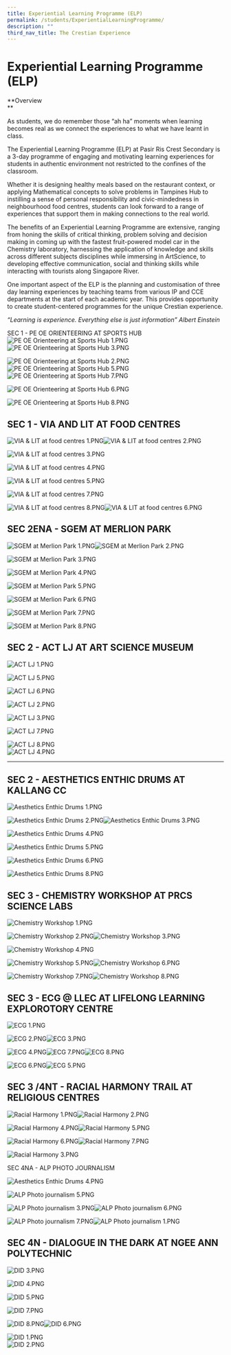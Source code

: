 ```yaml
---
title: Experiential Learning Programme (ELP)
permalink: /students/ExperientialLearningProgramme/
description: ""
third_nav_title: The Crestian Experience
---
```

Experiential Learning Programme (ELP)
=====================================

  
**Overview  
**  

As students, we do remember those “ah ha” moments when learning becomes real as we connect the experiences to what we have learnt in class.

  

The Experiential Learning Programme (ELP) at Pasir Ris Crest Secondary is a 3-day programme of engaging and motivating learning experiences for students in authentic environment not restricted to the confines of the classroom.

  

Whether it is designing healthy meals based on the restaurant context, or applying Mathematical concepts to solve problems in Tampines Hub to instilling a sense of personal responsibility and civic-mindedness in neighbourhood food centres, students can look forward to a range of experiences that support them in making connections to the real world.

  

The benefits of an Experiential Learning Programme are extensive, ranging from honing the skills of critical thinking, problem solving and decision making in coming up with the fastest fruit-powered model car in the Chemistry laboratory, harnessing the application of knowledge and skills across different subjects disciplines while immersing in ArtScience, to developing effective communication, social and thinking skills while interacting with tourists along Singapore River.

  

One important aspect of the ELP is the planning and customisation of three day learning experiences by teaching teams from various IP and CCE departments at the start of each academic year. This provides opportunity to create student-centered programmes for the unique Crestian experience.

  

_“Learning is experience. Everything else is just information” Albert Einstein_  

  
SEC 1 - PE OE ORIENTEERING AT SPORTS HUB  
![PE OE Orienteering at Sports Hub 1.PNG](https://prcss.moe.edu.sg/qql/slot/u200/pdf/Experiential%20Learning/PE%20OE%20orieteering/PE%20OE%20Orienteering%20at%20Sports%20Hub%201.PNG)![PE OE Orienteering at Sports Hub 3.PNG](https://prcss.moe.edu.sg/qql/slot/u200/pdf/Experiential%20Learning/PE%20OE%20orieteering/PE%20OE%20Orienteering%20at%20Sports%20Hub%203.PNG)  
  
  
  
  
  
  

![PE OE Orienteering at Sports Hub 2.PNG](https://prcss.moe.edu.sg/qql/slot/u200/pdf/Experiential%20Learning/PE%20OE%20orieteering/PE%20OE%20Orienteering%20at%20Sports%20Hub%202.PNG)![PE OE Orienteering at Sports Hub 5.PNG](https://prcss.moe.edu.sg/qql/slot/u200/pdf/Experiential%20Learning/PE%20OE%20orieteering/PE%20OE%20Orienteering%20at%20Sports%20Hub%205.PNG)![PE OE Orienteering at Sports Hub 7.PNG](https://prcss.moe.edu.sg/qql/slot/u200/pdf/Experiential%20Learning/PE%20OE%20orieteering/PE%20OE%20Orienteering%20at%20Sports%20Hub%207.PNG)  

  

  

  

  

  

  

  

  

  

![PE OE Orienteering at Sports Hub 6.PNG](https://prcss.moe.edu.sg/qql/slot/u200/pdf/Experiential%20Learning/PE%20OE%20orieteering/PE%20OE%20Orienteering%20at%20Sports%20Hub%206.PNG)

![PE OE Orienteering at Sports Hub 8.PNG](https://prcss.moe.edu.sg/qql/slot/u200/pdf/Experiential%20Learning/PE%20OE%20orieteering/PE%20OE%20Orienteering%20at%20Sports%20Hub%208.PNG)  

  

  

  

  

  

  

  

  

  

  

  

  

SEC 1 - VIA AND LIT AT FOOD CENTRES
-----------------------------------

![VIA & LIT at food centres 1.PNG](https://prcss.moe.edu.sg/qql/slot/u200/pdf/Experiential%20Learning/VIA%20&%20LIT/VIA%20&%20LIT%20at%20food%20centres%201.PNG)![VIA & LIT at food centres 2.PNG](https://prcss.moe.edu.sg/qql/slot/u200/pdf/Experiential%20Learning/VIA%20&%20LIT/VIA%20&%20LIT%20at%20food%20centres%202.PNG)  

  

  

  

  

  

![VIA & LIT at food centres 3.PNG](https://prcss.moe.edu.sg/qql/slot/u200/pdf/Experiential%20Learning/VIA%20&%20LIT/VIA%20&%20LIT%20at%20food%20centres%203.PNG)

![VIA & LIT at food centres 4.PNG](https://prcss.moe.edu.sg/qql/slot/u200/pdf/Experiential%20Learning/VIA%20&%20LIT/VIA%20&%20LIT%20at%20food%20centres%204.PNG)  

  

  

  

  

  

  

  

![VIA & LIT at food centres 5.PNG](https://prcss.moe.edu.sg/qql/slot/u200/pdf/Experiential%20Learning/VIA%20&%20LIT/VIA%20&%20LIT%20at%20food%20centres%205.PNG)

![VIA & LIT at food centres 7.PNG](https://prcss.moe.edu.sg/qql/slot/u200/pdf/Experiential%20Learning/VIA%20&%20LIT/VIA%20&%20LIT%20at%20food%20centres%207.PNG)  

  

  

  

  

  

  

  

  
![VIA & LIT at food centres 8.PNG](https://prcss.moe.edu.sg/qql/slot/u200/pdf/Experiential%20Learning/VIA%20&%20LIT/VIA%20&%20LIT%20at%20food%20centres%208.PNG)![VIA & LIT at food centres 6.PNG](https://prcss.moe.edu.sg/qql/slot/u200/pdf/Experiential%20Learning/VIA%20&%20LIT/VIA%20&%20LIT%20at%20food%20centres%206.PNG)  

  

  

  

  

  

  

  

SEC 2ENA - SGEM AT MERLION PARK
-------------------------------

![SGEM at Merlion Park 1.PNG](https://prcss.moe.edu.sg/qql/slot/u200/pdf/Experiential%20Learning/SGEM/SGEM%20at%20Merlion%20Park%201.PNG)![SGEM at Merlion Park 2.PNG](https://prcss.moe.edu.sg/qql/slot/u200/pdf/Experiential%20Learning/SGEM/SGEM%20at%20Merlion%20Park%202.PNG)

  

  

  

  

  

  

  

![SGEM at Merlion Park 3.PNG](https://prcss.moe.edu.sg/qql/slot/u200/pdf/Experiential%20Learning/SGEM/SGEM%20at%20Merlion%20Park%203.PNG)

![SGEM at Merlion Park 4.PNG](https://prcss.moe.edu.sg/qql/slot/u200/pdf/Experiential%20Learning/SGEM/SGEM%20at%20Merlion%20Park%204.PNG)  

  

  

  

  

  

  

![SGEM at Merlion Park 5.PNG](https://prcss.moe.edu.sg/qql/slot/u200/pdf/Experiential%20Learning/SGEM/SGEM%20at%20Merlion%20Park%205.PNG)  

![SGEM at Merlion Park 6.PNG](https://prcss.moe.edu.sg/qql/slot/u200/pdf/Experiential%20Learning/SGEM/SGEM%20at%20Merlion%20Park%206.PNG)  

  

  

  

  

  

  

![SGEM at Merlion Park 7.PNG](https://prcss.moe.edu.sg/qql/slot/u200/pdf/Experiential%20Learning/SGEM/SGEM%20at%20Merlion%20Park%207.PNG)

  

![SGEM at Merlion Park 8.PNG](https://prcss.moe.edu.sg/qql/slot/u200/pdf/Experiential%20Learning/SGEM/SGEM%20at%20Merlion%20Park%208.PNG)  

  

  

  

  

  

  

  

  

  

SEC 2 - ACT LJ AT ART SCIENCE MUSEUM
------------------------------------

![ACT LJ 1.PNG](https://prcss.moe.edu.sg/qql/slot/u200/pdf/Experiential%20Learning/ACT%20LJ/ACT%20LJ%201.PNG)

![ACT LJ 5.PNG](https://prcss.moe.edu.sg/qql/slot/u200/pdf/Experiential%20Learning/ACT%20LJ/ACT%20LJ%205.PNG)  

  

  

  

  

![ACT LJ 6.PNG](https://prcss.moe.edu.sg/qql/slot/u200/pdf/Experiential%20Learning/ACT%20LJ/ACT%20LJ%206.PNG)

![ACT LJ 2.PNG](https://prcss.moe.edu.sg/qql/slot/u200/pdf/Experiential%20Learning/ACT%20LJ/ACT%20LJ%202.PNG)

  

  

  

  

  

![ACT LJ 3.PNG](https://prcss.moe.edu.sg/qql/slot/u200/pdf/Experiential%20Learning/ACT%20LJ/ACT%20LJ%203.PNG)

  

![ACT LJ 7.PNG](https://prcss.moe.edu.sg/qql/slot/u200/pdf/Experiential%20Learning/ACT%20LJ/ACT%20LJ%207.PNG)  

  

  

  

  

  

  

![ACT LJ 8.PNG](https://prcss.moe.edu.sg/qql/slot/u200/pdf/Experiential%20Learning/ACT%20LJ/ACT%20LJ%208.PNG)  
![ACT LJ 4.PNG](https://prcss.moe.edu.sg/qql/slot/u200/pdf/Experiential%20Learning/ACT%20LJ/ACT%20LJ%204.PNG)  

  

  

  

  

  

  

  

  

  

  

  

---

SEC 2 - AESTHETICS ENTHIC DRUMS AT KALLANG CC
---------------------------------------------

![Aesthetics Enthic Drums 1.PNG](https://prcss.moe.edu.sg/qql/slot/u200/pdf/Experiential%20Learning/Aesthetics%20Enthic%20Drums/Aesthetics%20Enthic%20Drums%201.PNG)

![Aesthetics Enthic Drums 2.PNG](https://prcss.moe.edu.sg/qql/slot/u200/pdf/Experiential%20Learning/Aesthetics%20Enthic%20Drums/Aesthetics%20Enthic%20Drums%202.PNG)![Aesthetics Enthic Drums 3.PNG](https://prcss.moe.edu.sg/qql/slot/u200/pdf/Experiential%20Learning/Aesthetics%20Enthic%20Drums/Aesthetics%20Enthic%20Drums%203.PNG)

![Aesthetics Enthic Drums 4.PNG](https://prcss.moe.edu.sg/qql/slot/u200/pdf/Experiential%20Learning/Aesthetics%20Enthic%20Drums/Aesthetics%20Enthic%20Drums%204.PNG)

  
![Aesthetics Enthic Drums 5.PNG](https://prcss.moe.edu.sg/qql/slot/u200/pdf/Experiential%20Learning/Aesthetics%20Enthic%20Drums/Aesthetics%20Enthic%20Drums%205.PNG)  

  

  

  
![Aesthetics Enthic Drums 6.PNG](https://prcss.moe.edu.sg/qql/slot/u200/pdf/Experiential%20Learning/Aesthetics%20Enthic%20Drums/Aesthetics%20Enthic%20Drums%206.PNG)  
  
  
![Aesthetics Enthic Drums 8.PNG](https://prcss.moe.edu.sg/qql/slot/u200/pdf/Experiential%20Learning/Aesthetics%20Enthic%20Drums/Aesthetics%20Enthic%20Drums%208.PNG)

  

  

  

  

  

  

  

  

  

  

  

SEC 3 - CHEMISTRY WORKSHOP AT PRCS SCIENCE LABS
-----------------------------------------------

![Chemistry Workshop 1.PNG](https://prcss.moe.edu.sg/qql/slot/u200/pdf/Experiential%20Learning/Chemistry%20Workshop/Chemistry%20Workshop%201.PNG)

![Chemistry Workshop 2.PNG](https://prcss.moe.edu.sg/qql/slot/u200/pdf/Experiential%20Learning/Chemistry%20Workshop/Chemistry%20Workshop%202.PNG)![Chemistry Workshop 3.PNG](https://prcss.moe.edu.sg/qql/slot/u200/pdf/Experiential%20Learning/Chemistry%20Workshop/Chemistry%20Workshop%203.PNG)

  

  

  

  

  

![Chemistry Workshop 4.PNG](https://prcss.moe.edu.sg/qql/slot/u200/pdf/Experiential%20Learning/Chemistry%20Workshop/Chemistry%20Workshop%204.PNG)

  
![Chemistry Workshop 5.PNG](https://prcss.moe.edu.sg/qql/slot/u200/pdf/Experiential%20Learning/Chemistry%20Workshop/Chemistry%20Workshop%205.PNG)![Chemistry Workshop 6.PNG](https://prcss.moe.edu.sg/qql/slot/u200/pdf/Experiential%20Learning/Chemistry%20Workshop/Chemistry%20Workshop%206.PNG)  

  

  

  

  

  

  

  

![Chemistry Workshop 7.PNG](https://prcss.moe.edu.sg/qql/slot/u200/pdf/Experiential%20Learning/Chemistry%20Workshop/Chemistry%20Workshop%207.PNG)![Chemistry Workshop 8.PNG](https://prcss.moe.edu.sg/qql/slot/u200/pdf/Experiential%20Learning/Chemistry%20Workshop/Chemistry%20Workshop%208.PNG)  

  

  

  

  

  

  

  

  

SEC 3 - ECG @ LLEC AT LIFELONG LEARNING EXPLOROTORY CENTRE
----------------------------------------------------------

![ECG 1.PNG](https://prcss.moe.edu.sg/qql/slot/u200/pdf/Experiential%20Learning/ECG/ECG%201.PNG)

![ECG 2.PNG](https://prcss.moe.edu.sg/qql/slot/u200/pdf/Experiential%20Learning/ECG/ECG%202.PNG)![ECG 3.PNG](https://prcss.moe.edu.sg/qql/slot/u200/pdf/Experiential%20Learning/ECG/ECG%203.PNG)  

  

  

  

  

  

  

  

  

![ECG 4.PNG](https://prcss.moe.edu.sg/qql/slot/u200/pdf/Experiential%20Learning/ECG/ECG%204.PNG)![ECG 7.PNG](https://prcss.moe.edu.sg/qql/slot/u200/pdf/Experiential%20Learning/ECG/ECG%207.PNG)![ECG 8.PNG](https://prcss.moe.edu.sg/qql/slot/u200/pdf/Experiential%20Learning/ECG/ECG%208.PNG)  

  

  

  

  

  

  

  

![ECG 6.PNG](https://prcss.moe.edu.sg/qql/slot/u200/pdf/Experiential%20Learning/ECG/ECG%206.PNG)![ECG 5.PNG](https://prcss.moe.edu.sg/qql/slot/u200/pdf/Experiential%20Learning/ECG/ECG%205.PNG)  

  

  

  

  

  

  

  

SEC 3 /4NT - RACIAL HARMONY TRAIL AT RELIGIOUS CENTRES
------------------------------------------------------

![Racial Harmony  1.PNG](https://prcss.moe.edu.sg/qql/slot/u200/pdf/Experiential%20Learning/Racial%20Harmony%20Trail/Racial%20Harmony%20%201.PNG)![Racial Harmony  2.PNG](https://prcss.moe.edu.sg/qql/slot/u200/pdf/Experiential%20Learning/Racial%20Harmony%20Trail/Racial%20Harmony%20%202.PNG)  

  

  

  

  

  

  

  
![Racial Harmony  4.PNG](https://prcss.moe.edu.sg/qql/slot/u200/pdf/Experiential%20Learning/Racial%20Harmony%20Trail/Racial%20Harmony%20%204.PNG)![Racial Harmony  5.PNG](https://prcss.moe.edu.sg/qql/slot/u200/pdf/Experiential%20Learning/Racial%20Harmony%20Trail/Racial%20Harmony%20%205.PNG)  

  

  

  

  

  

  

![Racial Harmony  6.PNG](https://prcss.moe.edu.sg/qql/slot/u200/pdf/Experiential%20Learning/Racial%20Harmony%20Trail/Racial%20Harmony%20%206.PNG)![Racial Harmony  7.PNG](https://prcss.moe.edu.sg/qql/slot/u200/pdf/Experiential%20Learning/Racial%20Harmony%20Trail/Racial%20Harmony%20%207.PNG)

  

  

  

  

  

  

  

  

  

![Racial Harmony  3.PNG](https://prcss.moe.edu.sg/qql/slot/u200/pdf/Experiential%20Learning/Racial%20Harmony%20Trail/Racial%20Harmony%20%203.PNG)  

  

  

  

  
  

  

  

  

  

  

SEC 4NA - ALP PHOTO JOURNALISM  

![Aesthetics Enthic Drums 4.PNG](https://prcss.moe.edu.sg/qql/slot/u200/pdf/Experiential%20Learning/ALP%20Photo%20Journalism/Aesthetics%20Enthic%20Drums%204.PNG)

![ALP Photo journalism 5.PNG](https://prcss.moe.edu.sg/qql/slot/u200/pdf/Experiential%20Learning/ALP%20Photo%20Journalism/ALP%20Photo%20journalism%205.PNG)  

  

  

  

  

  

  

  

  

![ALP Photo journalism 3.PNG](https://prcss.moe.edu.sg/qql/slot/u200/pdf/Experiential%20Learning/ALP%20Photo%20Journalism/ALP%20Photo%20journalism%203.PNG)![ALP Photo journalism 6.PNG](https://prcss.moe.edu.sg/qql/slot/u200/pdf/Experiential%20Learning/ALP%20Photo%20Journalism/ALP%20Photo%20journalism%206.PNG)  

  

  

  

  

  

  

![ALP Photo journalism 7.PNG](https://prcss.moe.edu.sg/qql/slot/u200/pdf/Experiential%20Learning/ALP%20Photo%20Journalism/ALP%20Photo%20journalism%207.PNG)![ALP Photo journalism 1.PNG](https://prcss.moe.edu.sg/qql/slot/u200/pdf/Experiential%20Learning/ALP%20Photo%20Journalism/ALP%20Photo%20journalism%201.PNG)  

  

  

  

  

  

  

  

  

SEC 4N - DIALOGUE IN THE DARK AT NGEE ANN POLYTECHNIC
-----------------------------------------------------

![DID 3.PNG](https://prcss.moe.edu.sg/qql/slot/u200/pdf/Experiential%20Learning/Dialogue%20in%20the%20dark/DID%203.PNG)

![DID 4.PNG](https://prcss.moe.edu.sg/qql/slot/u200/pdf/Experiential%20Learning/Dialogue%20in%20the%20dark/DID%204.PNG)  

  

  

  

  

  

  

  

![DID 5.PNG](https://prcss.moe.edu.sg/qql/slot/u200/pdf/Experiential%20Learning/Dialogue%20in%20the%20dark/DID%205.PNG)

![DID 7.PNG](https://prcss.moe.edu.sg/qql/slot/u200/pdf/Experiential%20Learning/Dialogue%20in%20the%20dark/DID%207.PNG)  

  

  

  

  

  

  

  

![DID 8.PNG](https://prcss.moe.edu.sg/qql/slot/u200/pdf/Experiential%20Learning/Dialogue%20in%20the%20dark/DID%208.PNG)![DID 6.PNG](https://prcss.moe.edu.sg/qql/slot/u200/pdf/Experiential%20Learning/Dialogue%20in%20the%20dark/DID%206.PNG)  

  

  

  

  

  

  

  

  
![DID 1.PNG](https://prcss.moe.edu.sg/qql/slot/u200/pdf/Experiential%20Learning/Dialogue%20in%20the%20dark/DID%201.PNG)  
![DID 2.PNG](https://prcss.moe.edu.sg/qql/slot/u200/pdf/Experiential%20Learning/Dialogue%20in%20the%20dark/DID%202.PNG)
